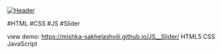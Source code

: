 [![Header](https://mishka-sakhelashvili.github.io/JS__Slider)](https://mishka-sakhelashvili.github.io/JS__Slider/)

#HTML #CSS #JS #Slider

view demo: https://mishka-sakhelashvili.github.io/JS__Slider/
HTML5 CSS JavaScript


